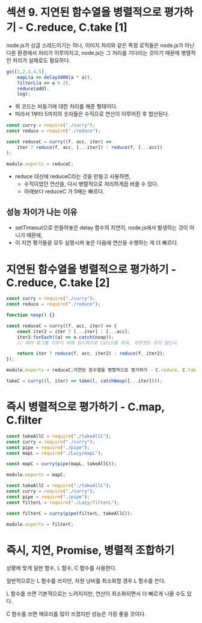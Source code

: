 # 섹션 9. 지연된 함수열을 병렬적으로 평가하기 - C.reduce, C.take [1]

node.js가 싱글 스레드이기는 하나, 이미지 처리와 같은 특정 로직들은 node.js가 아닌 다른 환경에서 처리가 이루어지고, node.js는 그 처리를 기다리는 것이기 때문에 병렬적인 처리가 실제로도 필요하다.

```jsx
go([1,2,3,4,5],
	mapL(a => delay1000(a * a)),
	filterL(a => a % 2),
	reduce(add),
	log);
```

- 위 코드는 비동기에 대한 처리를 해준 형태이다.
- 따라서 1부터 5까지의 숫자들은 수직으로 연산이 이루어진 후 합산된다.

```jsx
const curry = require("./curry");
const reduce = require("./reduce");

const reduceC = curry((f, acc, iter) =>
    iter ? reduce(f, acc, [...iter]) : reduce(f, [...acc])
);

module.exports = reduceC;
```

- reduce 대신에 reduceC라는 것을 만들고 사용하면,
    - 수직이었던 연산을, 다시 병렬적으로 처리하게끔 바꿀 수 있다.
    - 아래보다 reduceC 가 5배는 빠르다.

## 성능 차이가 나는 이유

- setTimeout으로 만들어놓은 delay 함수의 지연이, node.js에서 발생하는 것이 아니기 때문에,
- 이 지연 평가들을 모두 실행시켜 놓은 다음에 연산을 수행하는 게 더 빠르다.

# 지연된 함수열을 병렬적으로 평가하기 - C.reduce, C.take [2]

```jsx
const curry = require("./curry");
const reduce = require("./reduce");

function noop() {}

const reduceC = curry((f, acc, iter) => {
    const iter2 = iter ? [...iter] : [...acc];
    iter2.forEach((a) => a.catch(noop));
    // 에러 로그를 지우기 위해 임시적으로 catch를 하여, 아무것도 하지 않는다.

    return iter ? reduce(f, acc, iter2) : reduce(f, iter2);
});

module.exports = reduceC;지연된 함수열을 병렬적으로 평가하기 - C.reduce, C.take [2]
```

```jsx
takeC = curry((l, iter) => take(l, catchNoop([...iter])));
```

# 즉시 병렬적으로 평가하기 - C.map, C.filter

```jsx
const takeAllC = require("./takeAllC");
const curry = require("./curry");
const pipe = require("./pipe");
const mapL = require("./Lazy/mapL");

const mapC = curry(pipe(mapL, takeAllC));

module.exports = mapC;
```

```jsx
const takeAllC = require("./takeAllC");
const curry = require("./curry");
const pipe = require("./pipe");
const filterL = require("./Lazy/filterL");

const filterC = curry(pipe(filterL, takeAllC));

module.exports = filterC;
```

# 즉시, 지연, Promise, 병렬적 조합하기

상황에 맞게 일반 함수, L 함수, C 함수를 사용한다.

일반적으로는 L 함수를 쓰지만, 자원 낭비를 최소화할 경우 L 함수를 쓴다.

L 함수를 쓰면 기본적으로는 느려지지만, 연산이 최소화되면서 더 빠르게 나올 수도 있다.

C 함수를 쓰면 메모리를 많이 쓰겠지만 성능은 가장 좋을 것이다.

